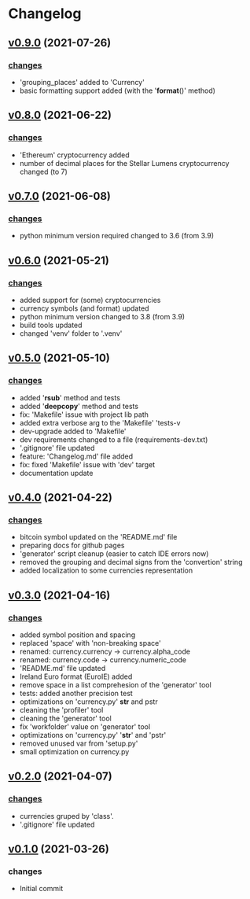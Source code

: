 # Changelog

## [v0.9.0](https://github.com/fscm/multicurrency/tree/v0.9.0) (2021-07-26)

### [changes](https://github.com/fscm/multicurrency/compare/v0.8.0...v0.9.0)

* 'grouping_places' added to 'Currency'
* basic formatting support added (with the '__format__()' method)

## [v0.8.0](https://github.com/fscm/multicurrency/tree/v0.8.0) (2021-06-22)

### [changes](https://github.com/fscm/multicurrency/compare/v0.7.0...v0.8.0)

* 'Ethereum' cryptocurrency added
* number of decimal places for the Stellar Lumens cryptocurrency changed (to 7)

## [v0.7.0](https://github.com/fscm/multicurrency/tree/v0.7.0) (2021-06-08)

### [changes](https://github.com/fscm/multicurrency/compare/v0.6.0...v0.7.0)

* python minimum version required changed to 3.6 (from 3.9)

## [v0.6.0](https://github.com/fscm/multicurrency/tree/v0.6.0) (2021-05-21)

### [changes](https://github.com/fscm/multicurrency/compare/v0.5.0...v0.6.0)

* added support for (some) cryptocurrencies
* currency symbols (and format) updated
* python minimum version changed to 3.8 (from 3.9)
* build tools updated
* changed 'venv' folder to '.venv'

## [v0.5.0](https://github.com/fscm/multicurrency/tree/v0.5.0) (2021-05-10)

### [changes](https://github.com/fscm/multicurrency/compare/v0.4.0...v0.5.0)

* added '__rsub__' method and tests
* added '__deepcopy__' method and tests
* fix: 'Makefile' issue with project lib path
* added  extra verbose arg to the 'Makefile' 'tests-v
* dev-upgrade added to 'Makefile'
* dev requirements changed to a file (requirements-dev.txt)
* '.gitignore' file updated
* feature: 'Changelog.md' file added
* fix: fixed 'Makefile' issue with 'dev' target
* documentation update

## [v0.4.0](https://github.com/fscm/multicurrency/tree/v0.4.0) (2021-04-22)

### [changes](https://github.com/fscm/multicurrency/compare/v0.3.0...v0.4.0)

* bitcoin symbol updated on the 'README.md' file
* preparing docs for github pages
* 'generator' script cleanup (easier to catch IDE errors now)
* removed the grouping and decimal signs from the 'convertion' string
* added localization to some currencies representation

## [v0.3.0](https://github.com/fscm/multicurrency/tree/v0.3.0) (2021-04-16)

### [changes](https://github.com/fscm/multicurrency/compare/v0.2.0...v0.3.0)

* added symbol position and spacing
* replaced 'space' with 'non-breaking space'
* renamed: currency.currency -> currency.alpha_code
* renamed: currency.code -> currency.numeric_code
* 'README.md' file updated
* Ireland Euro format (EuroIE) added
* remove space in a list comprehesion of the 'generator' tool
* tests: added another precision test
* optimizations on 'currency.py' __str__ and pstr
* cleaning the 'profiler' tool
* cleaning the 'generator' tool
* fix 'workfolder' value on 'generator' tool
* optimizations on 'currency.py' '__str__' and 'pstr'
* removed unused var from 'setup.py'
* small optimization on currency.py

## [v0.2.0](https://github.com/fscm/multicurrency/tree/v0.2.0) (2021-04-07)

### [changes](https://github.com/fscm/multicurrency/compare/v0.1.0...v0.2.0)

* currencies gruped by 'class'.
* '.gitignore' file updated

## [v0.1.0](https://github.com/fscm/multicurrency/tree/v0.1.0) (2021-03-26)

### changes

* Initial commit
